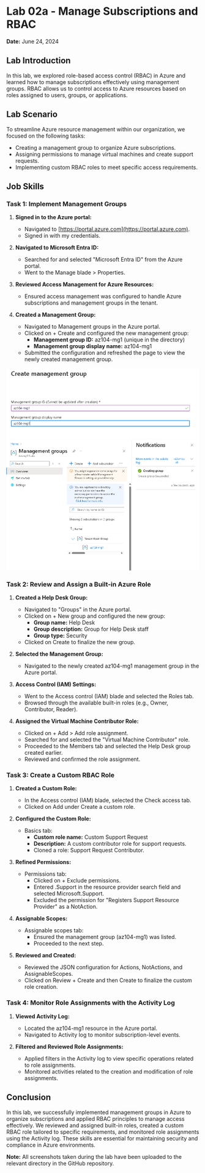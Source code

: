 # Lab 02a - Manage Subscriptions and RBAC

**Date:** June 24, 2024

## Lab Introduction

In this lab, we explored role-based access control (RBAC) in Azure and learned how to manage subscriptions effectively using management groups. RBAC allows us to control access to Azure resources based on roles assigned to users, groups, or applications.

## Lab Scenario

To streamline Azure resource management within our organization, we focused on the following tasks:

- Creating a management group to organize Azure subscriptions.
- Assigning permissions to manage virtual machines and create support requests.
- Implementing custom RBAC roles to meet specific access requirements.

## Job Skills

### Task 1: Implement Management Groups

1. **Signed in to the Azure portal:**
   - Navigated to [https://portal.azure.com](https://portal.azure.com).
   - Signed in with my credentials.

2. **Navigated to Microsoft Entra ID:**
   - Searched for and selected "Microsoft Entra ID" from the Azure portal.
   - Went to the Manage blade > Properties.

3. **Reviewed Access Management for Azure Resources:**
   - Ensured access management was configured to handle Azure subscriptions and management groups in the tenant.

4. **Created a Management Group:**
   - Navigated to Management groups in the Azure portal.
   - Clicked on + Create and configured the new management group:
     - **Management group ID:** az104-mg1 (unique in the directory)
     - **Management group display name:** az104-mg1
   - Submitted the configuration and refreshed the page to view the newly created management group.

![Create Management Group](Lab_02a_Screenshots/create_management_groupSS1.png)
![Create Management Group](Lab_02a_Screenshots/create_management_groupSS2.png)


### Task 2: Review and Assign a Built-in Azure Role

1. **Created a Help Desk Group:**
   - Navigated to "Groups" in the Azure portal.
   - Clicked on + New group and configured the new group:
     - **Group name:** Help Desk
     - **Group description:** Group for Help Desk staff
     - **Group type:** Security
   - Clicked on Create to finalize the new group.

2. **Selected the Management Group:**
   - Navigated to the newly created az104-mg1 management group in the Azure portal.

3. **Access Control (IAM) Settings:**
   - Went to the Access control (IAM) blade and selected the Roles tab.
   - Browsed through the available built-in roles (e.g., Owner, Contributor, Reader).

4. **Assigned the Virtual Machine Contributor Role:**
   - Clicked on + Add > Add role assignment.
   - Searched for and selected the "Virtual Machine Contributor" role.
   - Proceeded to the Members tab and selected the Help Desk group created earlier.
   - Reviewed and confirmed the role assignment.

### Task 3: Create a Custom RBAC Role

1. **Created a Custom Role:**
   - In the Access control (IAM) blade, selected the Check access tab.
   - Clicked on Add under Create a custom role.

2. **Configured the Custom Role:**
   - Basics tab:
     - **Custom role name:** Custom Support Request
     - **Description:** A custom contributor role for support requests.
     - Cloned a role: Support Request Contributor.

3. **Refined Permissions:**
   - Permissions tab:
     - Clicked on + Exclude permissions.
     - Entered .Support in the resource provider search field and selected Microsoft.Support.
     - Excluded the permission for "Registers Support Resource Provider" as a NotAction.

4. **Assignable Scopes:**
   - Assignable scopes tab:
     - Ensured the management group (az104-mg1) was listed.
     - Proceeded to the next step.

5. **Reviewed and Created:**
   - Reviewed the JSON configuration for Actions, NotActions, and AssignableScopes.
   - Clicked on Review + Create and then Create to finalize the custom role creation.

### Task 4: Monitor Role Assignments with the Activity Log

1. **Viewed Activity Log:**
   - Located the az104-mg1 resource in the Azure portal.
   - Navigated to Activity log to monitor subscription-level events.

2. **Filtered and Reviewed Role Assignments:**
   - Applied filters in the Activity log to view specific operations related to role assignments.
   - Monitored activities related to the creation and modification of role assignments.

## Conclusion

In this lab, we successfully implemented management groups in Azure to organize subscriptions and applied RBAC principles to manage access effectively. We reviewed and assigned built-in roles, created a custom RBAC role tailored to specific requirements, and monitored role assignments using the Activity log. These skills are essential for maintaining security and compliance in Azure environments.

**Note:** All screenshots taken during the lab have been uploaded to the relevant directory in the GitHub repository.

